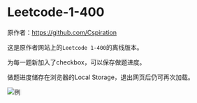 # Leetcode-1-400

原作者：https://github.com/Cspiration

这是原作者网站上的`Leetcode 1-400`的离线版本。

为每一题新加入了checkbox，可以保存做题进度。

做题进度储存在浏览器的Local Storage，退出网页后仍可再次加载。

![例](./1.png)
